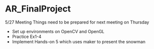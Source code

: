 # AR_FinalProject

5/27 Meeting
Things need to be prepared for next meeting on Thursday
- Set up environments on OpenCV and OpenGL
- Practice Ex1-4 
- Implement Hands-on 5 which uses maker to present the snowman
